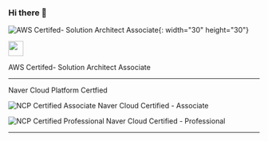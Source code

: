 ### Hi there 👋


![AWS Certifed- Solution Architect Associate](https://images.credly.com/images/0e284c3f-5164-4b21-8660-0d84737941bc/image.png){: width="30" height="30"}

<img src="https://images.credly.com/images/0e284c3f-5164-4b21-8660-0d84737941bc/image.png" width="30" height="30"/>

AWS Certifed- Solution Architect Associate

---
Naver Cloud Platform Certfied

![NCP Certified Associate](https://edu.ncloud.com/public/img/associate.svg)
Naver Cloud Certified - Associate

![NCP Certified Professional](https://edu.ncloud.com/public/img/professional.svg)
Naver Cloud Certified - Professional



---
<!--
**Tekk-97/Tekk-97** is a ✨ _special_ ✨ repository because its `README.md` (this file) appears on your GitHub profile.

Here are some ideas to get you started:

- 🔭 I’m currently working on ...
- 🌱 I’m currently learning ...
- 👯 I’m looking to collaborate on ...
- 🤔 I’m looking for help with ...
- 💬 Ask me about ...
- 📫 How to reach me: ...
- 😄 Pronouns: ...
- ⚡ Fun fact: ...
-->
